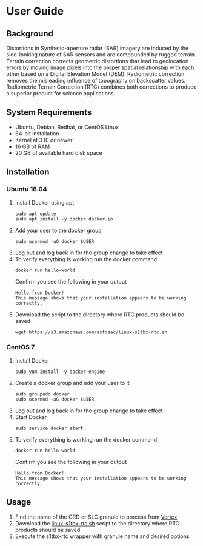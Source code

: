 # User Guide

## Background

Distortions in Synthetic-aperture radar (SAR) imagery are induced by the side-looking nature of SAR sensors and are compounded by rugged terrain. Terrain correction corrects geometric distortions that lead to geolocation errors by moving image pixels into the proper spatial relationship with each other based on a Digital Elevation Model (DEM). Radiometric correction removes the misleading influence of topography on backscatter values. Radiometric Terrain Correction (RTC) combines both corrections to produce a superior product for science applications.

## System Requirements

* Ubuntu, Debian, Redhat, or CentOS Linux
* 64-bit installation
* Kernel at 3.10 or newer
* 16 GB of RAM
* 20 GB of available hard disk space

## Installation

### Ubuntu 18.04

1. Install Docker using apt
   ```
   sudo apt update
   sudo apt install -y docker docker.io
   ```
1. Add your user to the docker group
   ```
   sudo usermod -aG docker $USER
   ```
1. Log out and log back in for the group change to take effect
1. To verify everything is working run the docker command
   ```
   docker run hello-world
   ```
   Confirm you see the following in your output
   ```
   Hello from Docker!
   This message shows that your installation appears to be working correctly.
   ```
1. Download the script to the directory where RTC products should be saved
   ```
   wget https://s3.amazonaws.com/asfdaac/linux-s1tbx-rtc.sh
   ```
### CentOS 7

1. Install Docker
   ```
   sudo yum install -y docker-engine
   ```
1. Create a docker group and add your user to it
   ```
   sudo groupadd docker
   sudo usermod -aG docker $USER
   ```
1. Log out and log back in for the group change to take effect
1. Start Docker
   ```
   sudo service docker start
   ```
1. To verify everything is working run the docker command
   ```
   docker run hello-world
   ```
   Confirm you see the following in your output
   ```
   Hello from Docker!
   This message shows that your installation appears to be working correctly.
   ```


## Usage

1. Find the name of the GRD or SLC granule to process from [Vertex](https://vertex.daac.asf.alaska.edu/)
1. Download the [linux-s1tbx-rtc.sh](https://s3.amazonaws.com/asfdaac/linux-s1tbx-rtc.sh) script to the directory where RTC products should be saved
1. Execute the s1tbx-rtc wrapper with granule name and desired options
